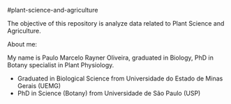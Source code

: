 #plant-science-and-agriculture

The objective of this repository is analyze data related to Plant Science and Agriculture.












About me: 

My name is Paulo Marcelo Rayner Oliveira, graduated in Biology, PhD in Botany specialist in Plant Physiology.


* Graduated in Biological Science from Universidade do Estado de Minas Gerais (UEMG)
* PhD in Science (Botany) from Universidade de São Paulo (USP) 

